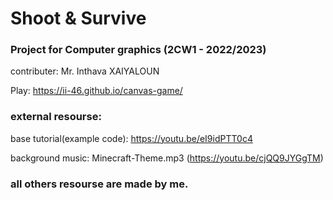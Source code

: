 # Shoot & Survive

### Project for Computer graphics (2CW1 - 2022/2023)

contributer: Mr. Inthava XAIYALOUN

Play: https://ii-46.github.io/canvas-game/

### external resourse:

base tutorial(example code): https://youtu.be/eI9idPTT0c4

background music: Minecraft-Theme.mp3 (https://youtu.be/cjQQ9JYGgTM)

### all others resourse are made by me.
